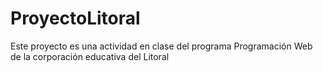 # ProyectoLitoral
Este proyecto es una actividad en clase del programa Programación Web de la corporación educativa del Litoral
